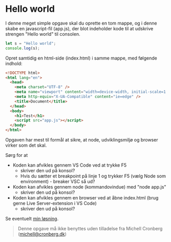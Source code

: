 # Hello world

I denne meget simple opgave skal du oprette en tom mappe, og i denne skabe en javascript-fil (app.js), der blot indeholder kode til at udskrive strengen "Hello world" til consolen.

```javascript
let s = "Hello world";
console.log(s);
```

Opret samtidig en html-side (index.html) i samme mappe, med følgende indhold:

```html
<!DOCTYPE html>
<html lang="en">
  <head>
    <meta charset="UTF-8" />
    <meta name="viewport" content="width=device-width, initial-scale=1.0" />
    <meta http-equiv="X-UA-Compatible" content="ie=edge" />
    <title>Document</title>
  </head>
  <body>
    <h1>Test</h1>
    <script src="app.js"></script>
  </body>
</html>
```

Opgaven har mest til formål at sikre, at node, udviklingsmiljø og browser virker som det skal.

Sørg for at

- Koden kan afvikles gennem VS Code ved at trykke F5
  - skriver den ud på konsol?
  - Hvis du sætter et breakpoint på linje 1 og trykker F5 (vælg Node som environment) - breaker VSC så ud?
- Koden kan afvikles gennem node (kommandovindue) med "node app.js"
  - skriver den ud på konsol?
- Koden kan afvikles gennem en browser ved at åbne index.html (brug gerne Live Server-extension i VS Code)
  - skriver den ud på konsol?

Se eventuelt [min løsning](../app.js).

> Denne opgave må ikke benyttes uden tilladelse fra Michell Cronberg (michell@cronberg.dk)
